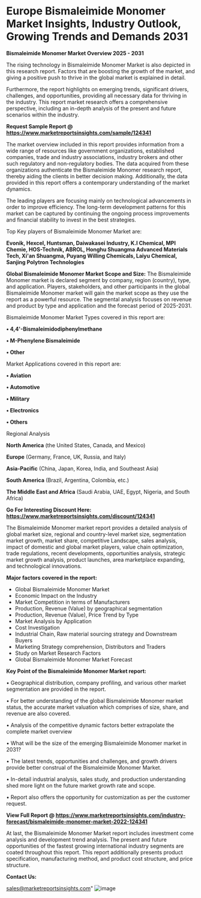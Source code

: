 # Europe Bismaleimide Monomer Market Insights, Industry Outlook, Growing Trends and Demands 2031

<Strong> Bismaleimide Monomer Market Overview 2025 - 2031</strong>

The rising technology in Bismaleimide Monomer Market is also depicted in this research report. Factors that are boosting the growth of the market, and giving a positive push to thrive in the global market is explained in detail.

Furthermore, the report highlights on emerging trends, significant drivers, challenges, and opportunities, providing all necessary data for thriving in the industry. This report market research offers a comprehensive perspective, including an in-depth analysis of the present and future scenarios within the industry.

<strong>Request Sample Report @ <a href=https://www.marketreportsinsights.com/sample/124341>https://www.marketreportsinsights.com/sample/124341</a></strong>

The market overview included in this report provides information from a wide range of resources like government organizations, established companies, trade and industry associations, industry brokers and other such regulatory and non-regulatory bodies. The data acquired from these organizations authenticate the Bismaleimide Monomer research report, thereby aiding the clients in better decision making. Additionally, the data provided in this report offers a contemporary understanding of the market dynamics.

The leading players are focusing mainly on technological advancements in order to improve efficiency. The long-term development patterns for this market can be captured by continuing the ongoing process improvements and financial stability to invest in the best strategies.

Top Key players of Bismaleimide Monomer Market are:

<strong>Evonik, Hexcel, Huntsman, Daiwakasei Industry, K.I Chemical, MPI Chemie, HOS-Technik, ABROL, Honghu Shuangma Advanced Materials Tech, Xi'an Shuangma, Puyang Willing Chemicals, Laiyu Chemical, Sanjing Polytron Technologies</strong>

<strong><b>Global Bismaleimide Monomer Market Scope and Size:</b></strong>
The Bismaleimide Monomer market is declared segment by company, region (country), type, and application. Players, stakeholders, and other participants in the global Bismaleimide Monomer market will gain the market scope as they use the report as a powerful resource. The segmental analysis focuses on revenue and product by type and application and the forecast period of 2025-2031.

Bismaleimide Monomer Market Types covered in this report are:

<strong>• 4,4'-Bismaleimidodiphenylmethane

• M-Phenylene Bismaleimide

• Other</strong>

Market Applications covered in this report are:

<strong>• Aviation

• Automotive

• Military

• Electronics

• Others</strong> 

Regional Analysis

<strong>North America</strong> (the United States, Canada, and Mexico)

<strong>Europe</strong> (Germany, France, UK, Russia, and Italy)

<strong>Asia-Pacific</strong> (China, Japan, Korea, India, and Southeast Asia)

<strong>South America</strong> (Brazil, Argentina, Colombia, etc.)

<strong>The Middle East and Africa</strong> (Saudi Arabia, UAE, Egypt, Nigeria, and South Africa)

<strong>Go For Interesting Discount Here: <a href=https://www.marketreportsinsights.com/discount/124341>https://www.marketreportsinsights.com/discount/124341</a></strong>

The Bismaleimide Monomer market report provides a detailed analysis of global market size, regional and country-level market size, segmentation market growth, market share, competitive Landscape, sales analysis, impact of domestic and global market players, value chain optimization, trade regulations, recent developments, opportunities analysis, strategic market growth analysis, product launches, area marketplace expanding, and technological innovations.

<strong><b>Major factors covered in the report:</b></strong>
<ul>
  <li>Global Bismaleimide Monomer Market </li>
  <li>Economic Impact on the Industry</li>
  <li>Market Competition in terms of Manufacturers</li>
  <li>Production, Revenue (Value) by geographical segmentation</li>
  <li>Production, Revenue (Value), Price Trend by Type</li>
  <li>Market Analysis by Application</li>
  <li>Cost Investigation</li>
  <li>Industrial Chain, Raw material sourcing strategy and Downstream Buyers</li>
  <li>Marketing Strategy comprehension, Distributors and Traders</li>
  <li>Study on Market Research Factors</li>
  <li>Global Bismaleimide Monomer Market Forecast</li>
</ul>

<strong><b>Key Point of the Bismaleimide Monomer Market report:</b></strong>

• Geographical distribution, company profiling, and various other market segmentation are provided in the report.

• For better understanding of the global Bismaleimide Monomer market status, the accurate market valuation which comprises of size, share, and revenue are also covered.

• Analysis of the competitive dynamic factors better extrapolate the complete market overview

• What will be the size of the emerging Bismaleimide Monomer market in 2031?

• The latest trends, opportunities and challenges, and growth drivers provide better construal of the Bismaleimide Monomer Market.

• In-detail industrial analysis, sales study, and production understanding shed more light on the future market growth rate and scope.

• Report also offers the opportunity for customization as per the customer request.

<strong><b>View Full Report @ <a href=https://www.marketreportsinsights.com/industry-forecast/bismaleimide-monomer-market-2022-124341>https://www.marketreportsinsights.com/industry-forecast/bismaleimide-monomer-market-2022-124341</a></b></strong>


At last, the Bismaleimide Monomer Market report includes investment come analysis and development trend analysis. The present and future opportunities of the fastest growing international industry segments are coated throughout this report. This report additionally presents product specification, manufacturing method, and product cost structure, and price structure.

<strong>Contact Us:</strong>

sales@marketreportsinsights.com"
![image](https://github.com/user-attachments/assets/5713c14c-1027-4f98-9a5a-72c95a3230f8)
